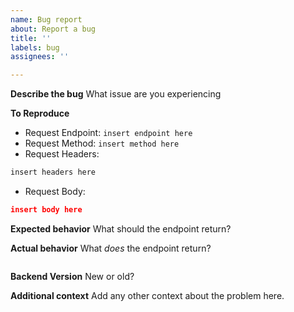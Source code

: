 ```yaml
---
name: Bug report
about: Report a bug
title: ''
labels: bug
assignees: ''

---
```


**Describe the bug**
What issue are you experiencing

**To Reproduce**

- Request Endpoint: ` insert endpoint here `
- Request Method: ` insert method here `
- Request Headers:
```rest
insert headers here
```
- Request Body:
```json
insert body here
```

**Expected behavior**
What should the endpoint return?

**Actual behavior**
What _does_ the endpoint return?

```json

``` 

**Backend Version**
New or old?

**Additional context**
Add any other context about the problem here.

